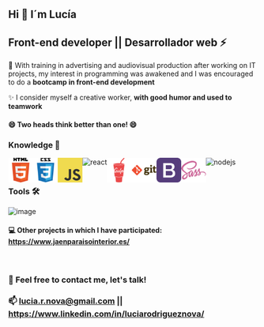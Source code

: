 ## Hi 👋 I´m Lucía 

 ## Front-end developer || Desarrollador web ⚡ 

💭 With training in advertising and audiovisual production after working on IT projects, my interest in programming was awakened and I was encouraged to do a  **bootcamp in front-end development**

✨ I consider myself a creative worker, **with good humor and used to teamwork**
#### 😄 Two heads think better than one! 😄



### Knowledge 🚀

<img align="left" alt="HTML5" width="50px" src="https://raw.githubusercontent.com/github/explore/80688e429a7d4ef2fca1e82350fe8e3517d3494d/topics/html/html.png" />

<img align="left" alt="CSS3" width="50px" src="https://raw.githubusercontent.com/github/explore/80688e429a7d4ef2fca1e82350fe8e3517d3494d/topics/css/css.png" />

<img align="left" alt="JavaScript" width="50px" src="https://raw.githubusercontent.com/github/explore/80688e429a7d4ef2fca1e82350fe8e3517d3494d/topics/javascript/javascript.png" />

<img align="left" src="https://user-images.githubusercontent.com/81588630/139042533-0fa706c8-557e-4b2f-8a71-ea1bc1a29e6a.png" alt="react" width="50" height="50"/>

<img align="left" alt="Gulp" width="50px" src="https://raw.githubusercontent.com/github/explore/80688e429a7d4ef2fca1e82350fe8e3517d3494d/topics/gulp/gulp.png" />

<img align="left" alt="Git" width="50px" src="https://raw.githubusercontent.com/github/explore/80688e429a7d4ef2fca1e82350fe8e3517d3494d/topics/git/git.png" />

<img align="left" alt="Bootstrap" width="50px" src="https://raw.githubusercontent.com/github/explore/80688e429a7d4ef2fca1e82350fe8e3517d3494d/topics/bootstrap/bootstrap.png" />

<img align="left" alt="Sass" width="50px" src="https://raw.githubusercontent.com/github/explore/80688e429a7d4ef2fca1e82350fe8e3517d3494d/topics/sass/sass.png" />

<img align="left" src="https://user-images.githubusercontent.com/81588630/139043514-43b4e991-7b7d-4b28-9db2-e80e927ee75e.png" alt="nodejs" width="70" height="50"/>
<br>
<br>

### Tools 🛠️
![image](https://user-images.githubusercontent.com/81588630/124922363-b7e4ad80-dff9-11eb-971d-001985ce8867.png)

#### 💻 Other projects in which I have participated: https://www.jaenparaisointerior.es/
<br>

### 💬  Feel free to contact me, let's talk!

###  📫  lucia.r.nova@gmail.com || https://www.linkedin.com/in/luciarodrigueznova/












         
